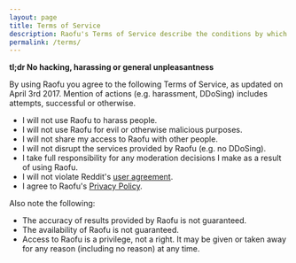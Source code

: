 ```yaml
---
layout: page
title: Terms of Service
description: Raofu's Terms of Service describe the conditions by which access to Raofu is granted.
permalink: /terms/
---
```


**tl;dr No hacking, harassing or general unpleasantness**

By using Raofu you agree to the following Terms of Service, as updated on April 3rd 2017. Mention of actions (e.g. harassment, DDoSing) includes attempts, successful or otherwise.

- I will not use Raofu to harass people.
- I will not use Raofu for evil or otherwise malicious purposes.
- I will not share my access to Raofu with other people.
- I will not disrupt the services provided by Raofu (e.g. no DDoSing).
- I take full responsibility for any moderation decisions I make as a result of using Raofu.
- I will not violate Reddit's [user agreement](https://www.reddit.com/help/useragreement/).
- I agree to Raofu's [Privacy Policy](/privacy/).

Also note the following:

- The accuracy of results provided by Raofu is not guaranteed.
- The availability of Raofu is not guaranteed.
- Access to Raofu is a privilege, not a right. It may be given or taken away for any reason (including no reason) at any time.
